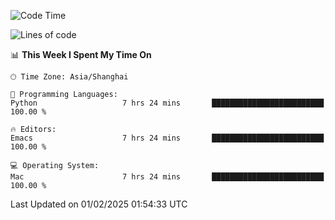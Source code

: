 <!--START_SECTION:waka-->
![Code Time](http://img.shields.io/badge/Code%20Time-2%2C504%20hrs%2050%20mins-blue)

![Lines of code](https://img.shields.io/badge/From%20Hello%20World%20I%27ve%20Written-334.9%20thousand%20lines%20of%20code-blue)

📊 **This Week I Spent My Time On** 

```text
🕑︎ Time Zone: Asia/Shanghai

💬 Programming Languages: 
Python                   7 hrs 24 mins       █████████████████████████   100.00 % 

🔥 Editors: 
Emacs                    7 hrs 24 mins       █████████████████████████   100.00 % 

💻 Operating System: 
Mac                      7 hrs 24 mins       █████████████████████████   100.00 % 
```


 Last Updated on 01/02/2025 01:54:33 UTC
<!--END_SECTION:waka-->

